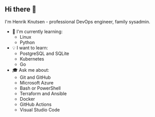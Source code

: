 ## Hi there 👋

I'm Henrik Knutsen - professional DevOps engineer, family sysadmin.

- 🌱 I'm currently learning:
  - Linux
  - Python
- 💡 I want to learn:
  - PostgreSQL and SQLite
  - Kubernetes
  - Go
- 🎓 Ask me about:
  - Git and GitHub
  - Microsoft Azure
  - Bash or PowerShell
  - Terraform and Ansible
  - Docker
  - GitHub Actions
  - Visual Studio Code
